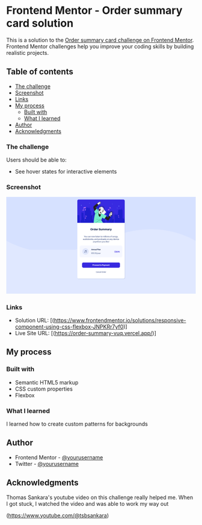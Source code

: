 # Frontend Mentor - Order summary card solution

This is a solution to the [Order summary card challenge on Frontend Mentor](https://www.frontendmentor.io/challenges/order-summary-component-QlPmajDUj). Frontend Mentor challenges help you improve your coding skills by building realistic projects.

## Table of contents

- [The challenge](#the-challenge)
- [Screenshot](#screenshot)
- [Links](#links)
- [My process](#my-process)
  - [Built with](#built-with)
  - [What I learned](#what-i-learned)
- [Author](#author)
- [Acknowledgments](#acknowledgments)

### The challenge

Users should be able to:

- See hover states for interactive elements

### Screenshot

![](./screenshot.jpg)

### Links

- Solution URL: [(https://www.frontendmentor.io/solutions/responsive-component-using-css-flexbox-JNPKRr7yf0)]
- Live Site URL: [(https://order-summary-vuq.vercel.app/)]

## My process

### Built with

- Semantic HTML5 markup
- CSS custom properties
- Flexbox

### What I learned

I learned how to create custom patterns for backgrounds

## Author

- Frontend Mentor - [@yourusername](https://www.frontendmentor.io/profile/Birdie13-stack)
- Twitter - [@yourusername](https://www.twitter.com/thatbirdintech)

## Acknowledgments

Thomas Sankara's youtube video on this challenge really helped me. When I got stuck, I watched the video and was able to work my way out

(https://www.youtube.com/@tsbsankara)
